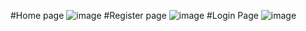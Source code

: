 ﻿#Home page
![image](https://github.com/user-attachments/assets/69f8d016-b5fd-4762-8c86-52e1966ebea2)
#Register page
![image](https://github.com/user-attachments/assets/1a861310-c2af-4f14-9311-0827d86523cc)
#Login Page
![image](https://github.com/user-attachments/assets/6a325572-cb74-4000-9583-df86ccad8ffe)






